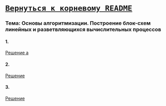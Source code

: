 # [__```Вернуться к корневому README```__](https://github.com/enikk500/CFU/blob/main/README.md)  

### Тема: Основы алгоритмизации. Построение блок-схем линейных и разветвляющихся вычислительных процессов

#### 1.
[Решение а]()

#### 2.
[Решение](https://github.com/enikk500/CFU/blob/main/SiAOD/pz-02/task-02/main.cpp)

#### 3.
[Решение](https://github.com/enikk500/CFU/blob/main/SiAOD/pz-02/task-03/main.cpp)


